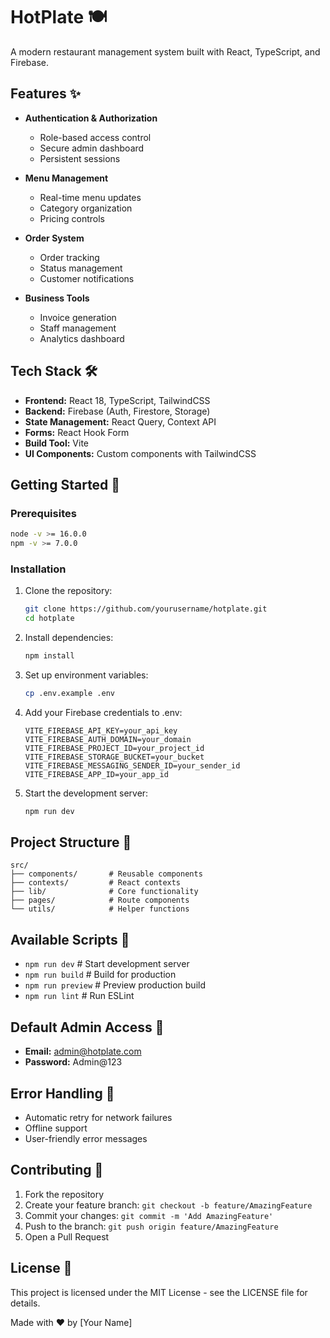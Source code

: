 # HotPlate 🍽️

A modern restaurant management system built with React, TypeScript, and Firebase.

## Features ✨

- **Authentication & Authorization**
  - Role-based access control
  - Secure admin dashboard
  - Persistent sessions

- **Menu Management**
  - Real-time menu updates
  - Category organization
  - Pricing controls

- **Order System**
  - Order tracking
  - Status management
  - Customer notifications

- **Business Tools**
  - Invoice generation
  - Staff management
  - Analytics dashboard

## Tech Stack 🛠️

- **Frontend:** React 18, TypeScript, TailwindCSS
- **Backend:** Firebase (Auth, Firestore, Storage)
- **State Management:** React Query, Context API
- **Forms:** React Hook Form
- **Build Tool:** Vite
- **UI Components:** Custom components with TailwindCSS

## Getting Started 🚀

### Prerequisites

```bash
node -v >= 16.0.0
npm -v >= 7.0.0
```

### Installation

1. Clone the repository:
   ```bash
   git clone https://github.com/yourusername/hotplate.git
   cd hotplate
   ```

2. Install dependencies:
   ```bash
   npm install
   ```

3. Set up environment variables:
   ```bash
   cp .env.example .env
   ```

4. Add your Firebase credentials to .env:
   ```env
   VITE_FIREBASE_API_KEY=your_api_key
   VITE_FIREBASE_AUTH_DOMAIN=your_domain
   VITE_FIREBASE_PROJECT_ID=your_project_id
   VITE_FIREBASE_STORAGE_BUCKET=your_bucket
   VITE_FIREBASE_MESSAGING_SENDER_ID=your_sender_id
   VITE_FIREBASE_APP_ID=your_app_id
   ```

5. Start the development server:
   ```bash
   npm run dev
   ```

## Project Structure 📁
```plaintext
src/
├── components/       # Reusable components
├── contexts/         # React contexts
├── lib/              # Core functionality
├── pages/            # Route components
└── utils/            # Helper functions
```

## Available Scripts 📝

- `npm run dev`      # Start development server
- `npm run build`    # Build for production
- `npm run preview`  # Preview production build
- `npm run lint`     # Run ESLint

## Default Admin Access 🔑

- **Email:** admin@hotplate.com
- **Password:** Admin@123

## Error Handling 🔧

- Automatic retry for network failures
- Offline support
- User-friendly error messages

## Contributing 🤝

1. Fork the repository
2. Create your feature branch: `git checkout -b feature/AmazingFeature`
3. Commit your changes: `git commit -m 'Add AmazingFeature'`
4. Push to the branch: `git push origin feature/AmazingFeature`
5. Open a Pull Request

## License 📄

This project is licensed under the MIT License - see the LICENSE file for details.

Made with ❤️ by [Your Name]
